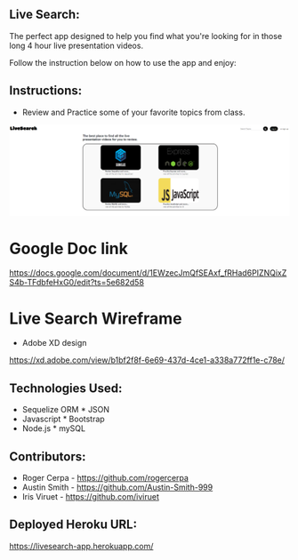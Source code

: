## Live Search:

The perfect app designed to help you find what you're looking for in those long 4 hour live presentation videos.

Follow the instruction below on how to use the app and enjoy:

## Instructions:

* Review and Practice some of your favorite topics from class.

![alt text](https://github.com/rogercerpa/Live-Search-App/blob/master/public/images/demo-image.PNG)

# Google Doc link

https://docs.google.com/document/d/1EWzecJmQfSEAxf_fRHad6PIZNQixZS4b-TFdbfeHxG0/edit?ts=5e682d58

# Live Search Wireframe

* Adobe XD design

https://xd.adobe.com/view/b1bf2f8f-6e69-437d-4ce1-a338a772ff1e-c78e/

## Technologies Used:

* Sequelize ORM              * JSON
* Javascript                 * Bootstrap
* Node.js                    * mySQL

## Contributors:

* Roger Cerpa  - https://github.com/rogercerpa
* Austin Smith - https://github.com/Austin-Smith-999
* Iris Viruet  - https://github.com/iviruet 


## Deployed Heroku URL:

https://livesearch-app.herokuapp.com/


